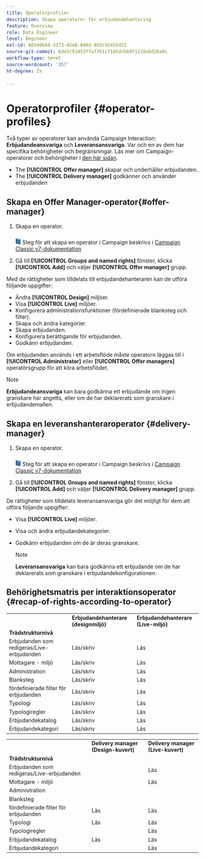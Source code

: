 ```yaml
---
title: Operatorprofiler
description: Skapa operatorer för erbjudandehantering
feature: Overview
role: Data Engineer
level: Beginner
exl-id: 865ddb84-3373-45e0-849d-9d3c92455d22
source-git-commit: 6de5c93453ffa7761cf185dcbb9f1210abd26a0c
workflow-type: tm+mt
source-wordcount: '357'
ht-degree: 1%

---
```


# Operatorprofiler {#operator-profiles}

Två typer av operatorer kan använda Campaign Interaction: **Erbjudandeansvariga** och **Leveransansvariga**. Var och en av dem har specifika behörigheter och begränsningar. Läs mer om Campaign-operatorer och behörigheter i [den här sidan](../start/permissions.md).

* The **[!UICONTROL Offer manager]** skapar och underhåller erbjudanden.
* The **[!UICONTROL Delivery manager]** godkänner och använder erbjudanden

## Skapa en Offer Manager-operator{#offer-manager}

1. Skapa en operator.

   ![](../assets/do-not-localize/book.png) Steg för att skapa en operator i Campaign beskrivs i [Campaign Classic v7-dokumentation](https://experienceleague.adobe.com/docs/campaign-classic/using/getting-started/permissions/access-management-operators.html)

1. Gå till **[!UICONTROL Groups and named rights]** fönster, klicka **[!UICONTROL Add]** och väljer **[!UICONTROL Offer manager]** grupp.

Med de rättigheter som tilldelats till erbjudandehanteraren kan de utföra följande uppgifter:

* Ändra **[!UICONTROL Design]** miljöer.
* Visa **[!UICONTROL Live]** miljöer.
* Konfigurera administrationsfunktioner (fördefinierade blanksteg och filter).
* Skapa och ändra kategorier.
* Skapa erbjudanden.
* Konfigurera berättigande för erbjudanden.
* Godkänn erbjudanden.

Om erbjudanden används i ett arbetsflöde måste operatorn läggas till i **[!UICONTROL Administrator]** eller **[!UICONTROL Offer managers]** operatörsgrupp för att köra arbetsflödet.

>[!NOTE]
>
>**Erbjudandeansvariga** kan bara godkänna ett erbjudande om ingen granskare har angetts, eller om de har deklarerats som granskare i erbjudandemallen.

## Skapa en leveranshanteraroperator {#delivery-manager}

1. Skapa en operator.

   ![](../assets/do-not-localize/book.png) Steg för att skapa en operator i Campaign beskrivs i [Campaign Classic v7-dokumentation](https://experienceleague.adobe.com/docs/campaign-classic/using/getting-started/permissions/access-management-operators.html)

1. Gå till **[!UICONTROL Groups and named rights]** fönster, klicka **[!UICONTROL Add]** och väljer **[!UICONTROL Delivery manager]** grupp.

De rättigheter som tilldelats leveransansvariga gör det möjligt för dem att utföra följande uppgifter:

* Visa **[!UICONTROL Live]** miljöer.
* Visa och ändra erbjudandekategorier.
* Godkänn erbjudanden om de är deras granskare.

   >[!NOTE]
   >
   >**Leveransansvariga** kan bara godkänna ett erbjudande om de har deklarerats som granskare i erbjudandekonfigurationen.

## Behörighetsmatris per interaktionsoperator {#recap-of-rights-according-to-operator}

<table> 
 <tbody> 
  <tr> 
   <td> </td> 
   <td> <strong>Erbjudandehanterare (designmiljö)</strong><br /> </td> 
   <td> <strong>Erbjudandehanterare (Live-miljö)</strong><br /> </td> 
  </tr> 
  <tr> 
   <td> <strong>Trädstrukturnivå</strong><br /> </td> 
   <td> </td> 
   <td> </td> 
  </tr> 
  <tr> 
   <td> Erbjudanden som redigeras/Live-erbjudanden<br /> </td> 
   <td> Läs/skriv<br /> </td> 
   <td> Läs<br /> </td> 
  </tr> 
  <tr> 
   <td> Mottagare - miljö<br /> </td> 
   <td> Läs/skriv<br /> </td> 
   <td> Läs<br /> </td> 
  </tr> 
  <tr> 
   <td> Administration<br /> </td> 
   <td> Läs/skriv<br /> </td> 
   <td> Läs<br /> </td> 
  </tr> 
  <tr> 
   <td> Blanksteg<br /> </td> 
   <td> Läs/skriv<br /> </td> 
   <td> Läs<br /> </td> 
  </tr> 
  <tr> 
   <td> fördefinierade filter för erbjudanden<br /> </td> 
   <td> Läs/skriv<br /> </td> 
   <td> Läs<br /> </td> 
  </tr> 
  <tr> 
   <td> Typologi<br /> </td> 
   <td> Läs/skriv<br /> </td> 
   <td> Läs<br /> </td> 
  </tr> 
  <tr> 
   <td> Typologiregler<br /> </td> 
   <td> Läs/skriv<br /> </td> 
   <td> Läs<br /> </td> 
  </tr> 
  <tr> 
   <td> Erbjudandekatalog<br /> </td> 
   <td> Läs/skriv<br /> </td> 
   <td> Läs<br /> </td> 
  </tr> 
  <tr> 
   <td> Erbjudandekategori<br /> </td> 
   <td> Läs/skriv<br /> </td> 
   <td> Läs<br /> </td> 
  </tr> 
 </tbody> 
</table>

<table> 
 <tbody> 
  <tr> 
   <td> </td> 
   <td> <strong>Delivery manager (Design-kuvert)</strong><br /> </td> 
   <td> <strong>Delivery manager (Live-kuvert)</strong><br /> </td> 
  </tr> 
  <tr> 
   <td> <strong>Trädstrukturnivå</strong><br /> </td> 
   <td> </td> 
   <td> </td> 
  </tr> 
  <tr> 
   <td> Erbjudanden som redigeras/Live-erbjudanden<br /> </td> 
   <td> </td> 
   <td> Läs<br /> </td> 
  </tr> 
  <tr> 
   <td> Mottagare - miljö<br /> </td> 
   <td> </td> 
   <td> Läs<br /> </td> 
  </tr> 
  <tr> 
   <td> Administration<br /> </td> 
   <td> </td> 
   <td> </td> 
  </tr> 
  <tr> 
   <td> Blanksteg<br /> </td> 
   <td> </td> 
   <td> </td> 
  </tr> 
  <tr> 
   <td> fördefinierade filter för erbjudanden<br /> </td> 
   <td> Läs<br /> </td> 
   <td> Läs<br /> </td> 
  </tr> 
  <tr> 
   <td> Typologi<br /> </td> 
   <td> Läs<br /> </td> 
   <td> Läs<br /> </td> 
  </tr> 
  <tr> 
   <td> Typologiregler<br /> </td> 
   <td> </td> 
   <td> Läs<br /> </td> 
  </tr> 
  <tr> 
   <td> Erbjudandekatalog<br /> </td> 
   <td> Läs<br /> </td> 
   <td> Läs<br /> </td> 
  </tr> 
  <tr> 
   <td> Erbjudandekategori<br /> </td> 
   <td> </td> 
   <td> Läs<br /> </td> 
  </tr> 
 </tbody> 
</table>
